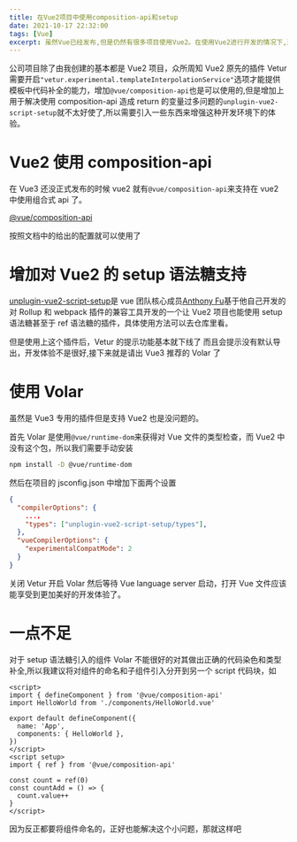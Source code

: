 ```yaml
---
title: 在Vue2项目中使用composition-api和setup
date: 2021-10-17 22:32:00
tags: [Vue]
excerpt: 虽然Vue已经发布,但是仍然有很多项目使用Vue2。在使用Vue2进行开发的情况下,选择更好的方式来开发以及使用一些新的技术来提升开发体验和开发效率。
---
```

公司项目除了由我创建的基本都是 Vue2 项目，众所周知 Vue2 原先的插件 Vetur 需要开启`"vetur.experimental.templateInterpolationService"`选项才能提供模板中代码补全的能力，增加`@vue/composition-api`也是可以使用的,但是增加上用于解决使用 composition-api 造成 return 的变量过多问题的`unplugin-vue2-script-setup`就不太好使了,所以需要引入一些东西来增强这种开发环境下的体验。

# Vue2 使用 composition-api

在 Vue3 还没正式发布的时候 vue2 就有`@vue/composition-api`来支持在 vue2 中使用组合式 api 了。

[@vue/composition-api](https://github.com/vuejs/composition-api)

按照文档中的给出的配置就可以使用了

# 增加对 Vue2 的 setup 语法糖支持

[unplugin-vue2-script-setup](https://github.com/antfu/unplugin-vue2-script-setup/)是 vue 团队核心成员[Anthony Fu](https://antfu.me/)基于他自己开发的对 Rollup 和 webpack 插件的兼容工具开发的一个让 Vue2 项目也能使用 setup 语法糖甚至于 ref 语法糖的插件，具体使用方法可以去仓库里看。

但是使用上这个插件后，Vetur 的提示功能基本就下线了 而且会提示没有默认导出，开发体验不是很好,接下来就是请出 Vue3 推荐的 Volar 了

# 使用 Volar

虽然是 Vue3 专用的插件但是支持 Vue2 也是没问题的。

首先 Volar 是使用`@vue/runtime-dom`来获得对 Vue 文件的类型检查，而 Vue2 中没有这个包，所以我们需要手动安装

```bash
npm install -D @vue/runtime-dom
```

然后在项目的 jsconfig.json 中增加下面两个设置

```json [tsconfig.json]
{
  "compilerOptions": {
    ...，
    "types": ["unplugin-vue2-script-setup/types"],
  },
  "vueCompilerOptions": {
    "experimentalCompatMode": 2
  }
}
```

关闭 Vetur 开启 Volar 然后等待 Vue language server 启动，打开 Vue 文件应该能享受到更加美好的开发体验了。

# 一点不足

对于 setup 语法糖引入的组件 Volar 不能很好的对其做出正确的代码染色和类型补全,所以我建议将对组件的命名和子组件引入分开到另一个 script 代码块，如

```vue
<script>
import { defineComponent } from '@vue/composition-api'
import HelloWorld from './components/HelloWorld.vue'

export default defineComponent({
  name: 'App',
  components: { HelloWorld },
})
</script>
<script setup>
import { ref } from '@vue/composition-api'

const count = ref(0)
const countAdd = () => {
  count.value++
}
</script>
```

因为反正都要将组件命名的，正好也能解决这个小问题，那就这样吧
